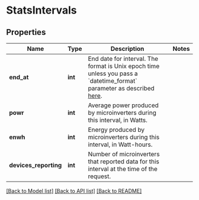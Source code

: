 # StatsIntervals


## Properties
Name | Type | Description | Notes
------------ | ------------- | ------------- | -------------
**end_at** | **int** | End date for interval. The format is Unix epoch time unless you pass a &#x60;datetime_format&#x60; parameter as described [here](https://developer.enphase.com/docs#Datetimes). | 
**powr** | **int** | Average power produced by microinverters during this interval, in Watts. | 
**enwh** | **int** | Energy produced by microinverters during this interval, in Watt-hours. | 
**devices_reporting** | **int** | Number of microinverters that reported data for this interval at the time of the request. | 

[[Back to Model list]](../README.md#documentation-for-models) [[Back to API list]](../README.md#documentation-for-api-endpoints) [[Back to README]](../README.md)


